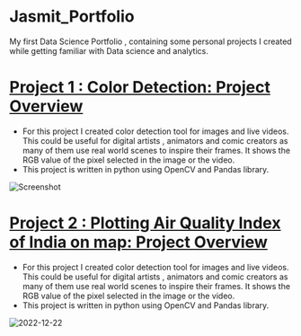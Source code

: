 # Jasmit_Portfolio
My first Data Science Portfolio , containing some personal projects I created while getting familiar with Data science and analytics.
# [Project 1 : Color Detection: Project Overview](https://github.com/JassieK/Color-detection-)
- For this project I created color detection tool for images and live videos. This could be useful for digital artists , animators and comic creators as many of them use real world scenes to inspire their frames. It shows the RGB value of the pixel selected in the image or the video.
- This project is written in python using OpenCV and Pandas library.



![Screenshot](https://user-images.githubusercontent.com/77538080/209005166-5baace35-548f-4630-910b-c122ce6ab9e3.png)




# [Project 2 : Plotting Air Quality Index of India on map: Project Overview](file:///C:/Users/hp/Downloads/AQI%20of%20India.html)
- For this project I created color detection tool for images and live videos. This could be useful for digital artists , animators and comic creators as many of them use real world scenes to inspire their frames. It shows the RGB value of the pixel selected in the image or the video.
- This project is written in python using OpenCV and Pandas library.



![2022-12-22](https://user-images.githubusercontent.com/77538080/209007296-f85806a3-ad20-49c7-81e0-d0a3d30e0386.png)
